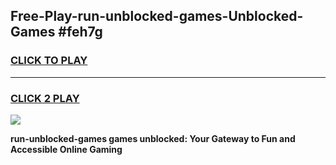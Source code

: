 
## Free-Play-run-unblocked-games-Unblocked-Games #feh7g
<h3>
<a href="https://news.freeplayer.one?title=run-unblocked-games&ref=8M">CLICK TO PLAY</a></h3>
<hr>

<h3>
<a href="https://news.freeplayer.one?title=run-unblocked-games&ref=8M">CLICK 2 PLAY</a>
  
</h3>

<a href="https://news.freeplayer.one?title=run-unblocked-games&ref=8M"><img src="https://clearcache.store/games.png"></a>


**run-unblocked-games games unblocked: Your Gateway to Fun and Accessible Online Gaming**
